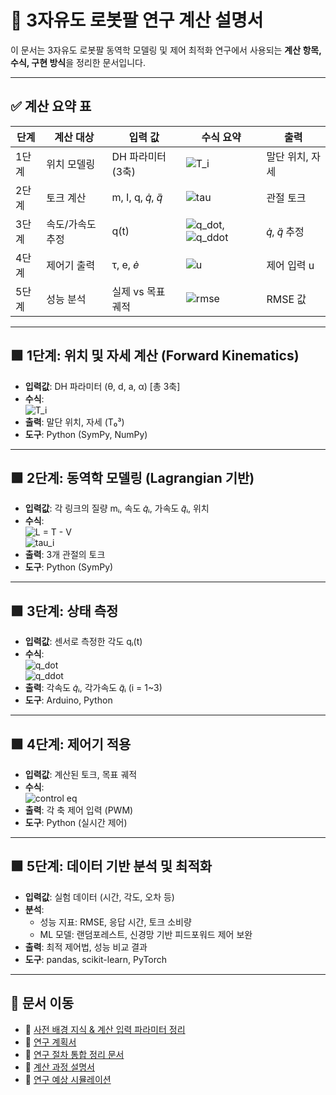 # 📐 3자유도 로봇팔 연구 계산 설명서

이 문서는 3자유도 로봇팔 동역학 모델링 및 제어 최적화 연구에서 사용되는 **계산 항목, 수식, 구현 방식**을 정리한 문서입니다.

---

## ✅ 계산 요약 표

| 단계 | 계산 대상        | 입력 값                 | 수식 요약                                                                 | 출력             |
|------|-------------------|--------------------------|---------------------------------------------------------------------------|------------------|
| 1단계 | 위치 모델링       | DH 파라미터 (3축)        | ![T_i](https://latex.codecogs.com/svg.image?T_i%20%3D%20Rot_z(\theta_i)\cdot%20Trans_z(d_i)\cdot%20Trans_x(a_i)\cdot%20Rot_x(\alpha_i)) | 말단 위치, 자세 |
| 2단계 | 토크 계산         | m, I, q, 𝑞̇, 𝑞̈        | ![tau](https://latex.codecogs.com/svg.image?\tau_i%20%3D%20\frac{d}{dt}\left(\frac{\partial%20L}{\partial%20\dot{q}_i}\right)%20-%20\frac{\partial%20L}{\partial%20q_i}) | 관절 토크       |
| 3단계 | 속도/가속도 추정 | q(t)                    | ![q_dot](https://latex.codecogs.com/svg.image?\dot{q}%20%3D%20\frac{q(t)-q(t-\Delta%20t)}{\Delta%20t}), ![q_ddot](https://latex.codecogs.com/svg.image?\ddot{q}%20%3D%20\frac{\dot{q}(t)-\dot{q}(t-\Delta%20t)}{\Delta%20t}) | 𝑞̇, 𝑞̈ 추정      |
| 4단계 | 제어기 출력       | τ, e, 𝑒̇               | ![u](https://latex.codecogs.com/svg.image?u%20%3D%20\tau%20%2B%20K_p%20e%20%2B%20K_d%20\dot{e}) | 제어 입력 u      |
| 5단계 | 성능 분석         | 실제 vs 목표 궤적       | ![rmse](https://latex.codecogs.com/svg.image?RMSE%20%3D%20\sqrt{\frac{1}{n}\sum(q_{target}-q_{actual})^2}) | RMSE 값          |

---

## 🟩 1단계: 위치 및 자세 계산 (Forward Kinematics)

- **입력값**: DH 파라미터 (θ, d, a, α) [총 3축]
- **수식**:  
  ![T_i](https://latex.codecogs.com/svg.image?T_i%20%3D%20Rot_z(\theta_i)%20%5Ccdot%20Trans_z(d_i)%20%5Ccdot%20Trans_x(a_i)%20%5Ccdot%20Rot_x(\alpha_i))
- **출력**: 말단 위치, 자세 (T₀³)
- **도구**: Python (SymPy, NumPy)

---

## 🟩 2단계: 동역학 모델링 (Lagrangian 기반)

- **입력값**: 각 링크의 질량 mᵢ, 속도 𝑞̇ᵢ, 가속도 𝑞̈ᵢ, 위치
- **수식**:  
  ![L = T - V](https://latex.codecogs.com/svg.image?L%20%3D%20T%20-%20V)  
  ![tau_i](https://latex.codecogs.com/svg.image?\tau_i%20%3D%20\frac{d}{dt}\left(\frac{\partial%20L}{\partial%20\dot{q}_i}\right)%20-%20\frac{\partial%20L}{\partial%20q_i})
- **출력**: 3개 관절의 토크
- **도구**: Python (SymPy)

---

## 🟩 3단계: 상태 측정

- **입력값**: 센서로 측정한 각도 qᵢ(t)
- **수식**:  
  ![q_dot](https://latex.codecogs.com/svg.image?\dot{q}_i%20%3D%20\frac{q_i(t)%20-%20q_i(t-\Delta%20t)}{\Delta%20t})  
  ![q_ddot](https://latex.codecogs.com/svg.image?\ddot{q}_i%20%3D%20\frac{\dot{q}_i(t)%20-%20\dot{q}_i(t-\Delta%20t)}{\Delta%20t})
- **출력**: 각속도 𝑞̇ᵢ, 각가속도 𝑞̈ᵢ (i = 1~3)
- **도구**: Arduino, Python

---

## 🟩 4단계: 제어기 적용

- **입력값**: 계산된 토크, 목표 궤적
- **수식**:  
  ![control eq](https://latex.codecogs.com/svg.image?u%20%3D%20\tau%20+%20K_p%20e%20+%20K_d%20\dot{e})
- **출력**: 각 축 제어 입력 (PWM)
- **도구**: Python (실시간 제어)

---

## 🟩 5단계: 데이터 기반 분석 및 최적화

- **입력값**: 실험 데이터 (시간, 각도, 오차 등)
- **분석**:
  - 성능 지표: RMSE, 응답 시간, 토크 소비량
  - ML 모델: 랜덤포레스트, 신경망 기반 피드포워드 제어 보완
- **출력**: 최적 제어법, 성능 비교 결과
- **도구**: pandas, scikit-learn, PyTorch

---

## 🔁 문서 이동

- 📄 [사전 배경 지식 & 계산 입력 파라미터 정리](pre-investigation.md)
- 🧪 [연구 계획서](research-docs.md)
- 📄 [연구 절차 통합 정리 문서](solution-guide.md)
- 🧪 [계산 과정 설명서](calculate.md)
- 📄 [연구 예상 시뮬레이션](simulation.md)
